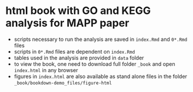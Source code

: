 # html book with GO and KEGG analysis for MAPP paper 

- scripts necessary to run the analysis are saved in `index.Rmd` and `0*.Rmd` files
- scripts in `0*.Rmd` files are dependent on `index.Rmd`
- tables used in the analysis are provided in `data` folder
- to view the book, one need to download full folder `_book` and open `index.html` in any browser
- figures in `index.html` are also available as stand alone files in the folder `_book/bookdown-demo_files/figure-html`
